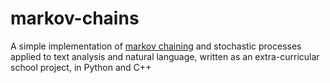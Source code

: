 # markov-chains

A simple implementation of [markov chaining](https://en.wikipedia.org/wiki/Markov_chain) and stochastic processes applied to text analysis and natural language, written as an extra-curricular school project, in Python and C++
